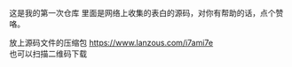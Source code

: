 
这是我的第一次仓库
里面是网络上收集的表白的源码，对你有帮助的话，点个赞咯。

放上源码文件的压缩包
https://www.lanzous.com/i7ami7e  <br>
也可以扫描二维码下载


